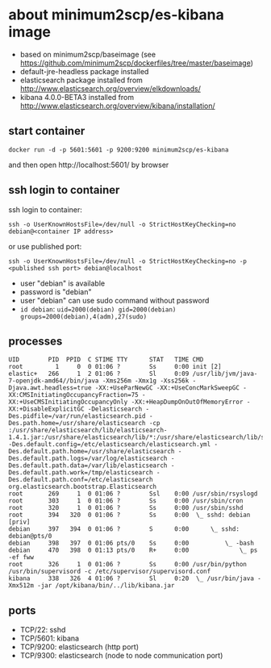 # about minimum2scp/es-kibana image

 * based on minimum2scp/baseimage (see https://github.com/minimum2scp/dockerfiles/tree/master/baseimage)
 * default-jre-headless package installed
 * elasticsearch package installed from http://www.elasticsearch.org/overview/elkdownloads/
 * kibana 4.0.0-BETA3 installed from http://www.elasticsearch.org/overview/kibana/installation/

## start container

```
docker run -d -p 5601:5601 -p 9200:9200 minimum2scp/es-kibana
```

and then open http://localhost:5601/ by browser

## ssh login to container

ssh login to container:

```
ssh -o UserKnownHostsFile=/dev/null -o StrictHostKeyChecking=no debian@<container IP address>
```

or use published port:

```
ssh -o UserKnownHostsFile=/dev/null -o StrictHostKeyChecking=no -p <published ssh port> debian@localhost
```

 * user "debian" is available
 * password is "debian"
 * user "debian" can use sudo command without password
 * `id debian`: `uid=2000(debian) gid=2000(debian) groups=2000(debian),4(adm),27(sudo)`

## processes

```
UID        PID  PPID  C STIME TTY      STAT   TIME CMD
root         1     0  0 01:06 ?        Ss     0:00 init [2]  
elastic+   266     1  2 01:06 ?        Sl     0:09 /usr/lib/jvm/java-7-openjdk-amd64//bin/java -Xms256m -Xmx1g -Xss256k -Djava.awt.headless=true -XX:+UseParNewGC -XX:+UseConcMarkSweepGC -XX:CMSInitiatingOccupancyFraction=75 -XX:+UseCMSInitiatingOccupancyOnly -XX:+HeapDumpOnOutOfMemoryError -XX:+DisableExplicitGC -Delasticsearch -Des.pidfile=/var/run/elasticsearch.pid -Des.path.home=/usr/share/elasticsearch -cp :/usr/share/elasticsearch/lib/elasticsearch-1.4.1.jar:/usr/share/elasticsearch/lib/*:/usr/share/elasticsearch/lib/sigar/* -Des.default.config=/etc/elasticsearch/elasticsearch.yml -Des.default.path.home=/usr/share/elasticsearch -Des.default.path.logs=/var/log/elasticsearch -Des.default.path.data=/var/lib/elasticsearch -Des.default.path.work=/tmp/elasticsearch -Des.default.path.conf=/etc/elasticsearch org.elasticsearch.bootstrap.Elasticsearch
root       269     1  0 01:06 ?        Ssl    0:00 /usr/sbin/rsyslogd
root       303     1  0 01:06 ?        Ss     0:00 /usr/sbin/cron
root       320     1  0 01:06 ?        Ss     0:00 /usr/sbin/sshd
root       394   320  0 01:06 ?        Ss     0:00  \_ sshd: debian [priv]
debian     397   394  0 01:06 ?        S      0:00      \_ sshd: debian@pts/0
debian     398   397  0 01:06 pts/0    Ss     0:00          \_ -bash
debian     470   398  0 01:13 pts/0    R+     0:00              \_ ps -ef fww
root       326     1  0 01:06 ?        Ss     0:00 /usr/bin/python /usr/bin/supervisord -c /etc/supervisor/supervisord.conf
kibana     338   326  4 01:06 ?        Sl     0:20  \_ /usr/bin/java -Xmx512m -jar /opt/kibana/bin/../lib/kibana.jar
```

## ports

 * TCP/22: sshd
 * TCP/5601: kibana
 * TCP/9200: elasticsearch (http port)
 * TCP/9300: elasticsearch (node to node communication port)

